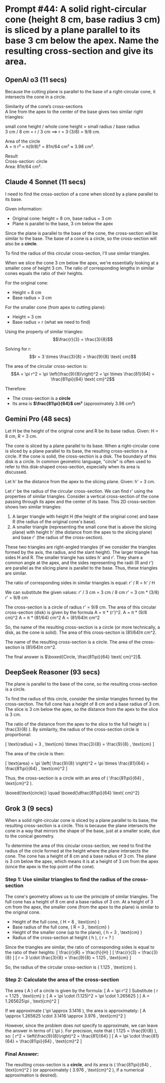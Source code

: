 # Prompt #44: A solid right-circular cone (height 8 cm, base radius 3 cm) is sliced by a plane parallel to its base 3 cm below the apex. Name the resulting cross-section and give its area.

## OpenAI o3  (11 secs)
Because the cutting plane is parallel to the base of a right-circular cone, it intersects the cone in a circle.

Similarity of the cone’s cross-sections  
A line from the apex to the center of the base gives two similar right triangles:

small cone height / whole cone height = small radius / base radius  
3 cm / 8 cm = r / 3 cm  ⟹  r = 3·(3/8) = 9/8 cm.

Area of the circle  
A = π r² = π(9/8)² = 81π/64 cm² ≈ 3.98 cm².

Result  
Cross-section: circle  
Area: 81π/64 cm².

## Claude 4 Sonnet  (11 secs)
I need to find the cross-section of a cone when sliced by a plane parallel to its base.

Given information:
- Original cone: height = 8 cm, base radius = 3 cm
- Plane is parallel to the base, 3 cm below the apex

Since the plane is parallel to the base of the cone, the cross-section will be similar to the base. The base of a cone is a circle, so the cross-section will also be a **circle**.

To find the radius of this circular cross-section, I'll use similar triangles.

When we slice the cone 3 cm below the apex, we're essentially looking at a smaller cone of height 3 cm. The ratio of corresponding lengths in similar cones equals the ratio of their heights.

For the original cone:
- Height = 8 cm
- Base radius = 3 cm

For the smaller cone (from apex to cutting plane):
- Height = 3 cm
- Base radius = r (what we need to find)

Using the property of similar triangles:
$$\frac{r}{3} = \frac{3}{8}$$

Solving for r:
$$r = 3 \times \frac{3}{8} = \frac{9}{8} \text{ cm}$$

The area of the circular cross-section is:
$$A = \pi r^2 = \pi \left(\frac{9}{8}\right)^2 = \pi \times \frac{81}{64} = \frac{81\pi}{64} \text{ cm}^2$$

Therefore:
- The cross-section is a **circle**
- Its area is **$\frac{81\pi}{64}$ cm²** (approximately 3.98 cm²)

## Gemini Pro  (48 secs)
Let H be the height of the original cone and R be its base radius.
Given: H = 8 cm, R = 3 cm.

The cone is sliced by a plane parallel to its base. When a right-circular cone is sliced by a plane parallel to its base, the resulting cross-section is a circle. If the cone is solid, the cross-section is a disk. The boundary of this disk is a circle. In common geometric language, "circle" is often used to refer to this disk-shaped cross-section, especially when its area is discussed.

Let h' be the distance from the apex to the slicing plane.
Given: h' = 3 cm.

Let r' be the radius of the circular cross-section.
We can find r' using the properties of similar triangles. Consider a vertical cross-section of the cone passing through its apex and the center of its base. This 2D cross-section shows two similar triangles:
1. A larger triangle with height H (the height of the original cone) and base R (the radius of the original cone's base).
2. A smaller triangle (representing the small cone that is above the slicing plane) with height h' (the distance from the apex to the slicing plane) and base r' (the radius of the cross-section).

These two triangles are right-angled triangles (if we consider the triangles formed by the axis, the radius, and the slant height). The larger triangle has sides H and R. The smaller triangle has sides h' and r'. They share a common angle at the apex, and the sides representing the radii (R and r') are parallel as the slicing plane is parallel to the base. Thus, these triangles are similar.

The ratio of corresponding sides in similar triangles is equal:
r' / R = h' / H

We can substitute the given values:
r' / 3 cm = 3 cm / 8 cm
r' = 3 cm * (3/8)
r' = 9/8 cm

The cross-section is a circle of radius r' = 9/8 cm.
The area of this circular cross-section (disk) is given by the formula A = π * (r')^2.
A = π * (9/8 cm)^2
A = π * (81/64) cm^2
A = (81/64)π cm^2

So, the name of the resulting cross-section is a circle (or more technically, a disk, as the cone is solid). The area of this cross-section is (81/64)π cm^2.

The name of the resulting cross-section is a circle.
The area of the cross-section is (81/64)π cm^2.

The final answer is $\boxed{Circle, \frac{81\pi}{64} \text{ cm}^2}$.

## DeepSeek Reasoner  (93 secs)
The plane is parallel to the base of the cone, so the resulting cross-section is a circle.

To find the radius of this circle, consider the similar triangles formed by the cross-section. The full cone has a height of 8 cm and a base radius of 3 cm. The slice is 3 cm below the apex, so the distance from the apex to the slice is 3 cm.

The ratio of the distance from the apex to the slice to the full height is \( \frac{3}{8} \). By similarity, the radius of the cross-section circle is proportional:

\[
\text{radius} = 3 \, \text{cm} \times \frac{3}{8} = \frac{9}{8} \, \text{cm}
\]

The area of the circle is then:

\[
\text{area} = \pi \left( \frac{9}{8} \right)^2 = \pi \times \frac{81}{64} = \frac{81\pi}{64} \, \text{cm}^2
\]

Thus, the cross-section is a circle with an area of \( \frac{81\pi}{64} \, \text{cm}^2 \).

\boxed{\text{circle}} \quad \boxed{\dfrac{81\pi}{64} \text{ cm}^2}

## Grok 3  (9 secs)
When a solid right-circular cone is sliced by a plane parallel to its base, the resulting cross-section is a circle. This is because the plane intersects the cone in a way that mirrors the shape of the base, just at a smaller scale, due to the conical geometry.

To determine the area of this circular cross-section, we need to find the radius of the circle formed at the height where the plane intersects the cone. The cone has a height of 8 cm and a base radius of 3 cm. The plane is 3 cm below the apex, which means it is at a height of 3 cm from the apex (since the apex is the top point of the cone).

### Step 1: Use similar triangles to find the radius of the cross-section
The cone's geometry allows us to use the principle of similar triangles. The full cone has a height of 8 cm and a base radius of 3 cm. At a height of 3 cm from the apex, the smaller cone (from the apex to the plane) is similar to the original cone.

- Height of the full cone, \( H = 8 \, \text{cm} \)
- Base radius of the full cone, \( R = 3 \, \text{cm} \)
- Height of the smaller cone (up to the plane), \( h = 3 \, \text{cm} \)
- Radius of the cross-section at height \( h \), \( r = ? \)

Since the triangles are similar, the ratio of corresponding sides is equal to the ratio of their heights:
\[
\frac{r}{R} = \frac{h}{H}
\]
\[
\frac{r}{3} = \frac{3}{8}
\]
\[
r = 3 \cdot \frac{3}{8} = \frac{9}{8} = 1.125 \, \text{cm}
\]

So, the radius of the circular cross-section is \( 1.125 \, \text{cm} \).

### Step 2: Calculate the area of the cross-section
The area \( A \) of a circle is given by the formula:
\[
A = \pi r^2
\]
Substitute \( r = 1.125 \, \text{cm} \):
\[
A = \pi \cdot (1.125)^2 = \pi \cdot 1.265625
\]
\[
A = 1.265625\pi \, \text{cm}^2
\]

If we approximate \( \pi \approx 3.1416 \), the area is approximately:
\[
A \approx 1.265625 \cdot 3.1416 \approx 3.976 \, \text{cm}^2
\]

However, since the problem does not specify to approximate, we can leave the answer in terms of \( \pi \). For precision, note that \( 1.125 = \frac{9}{8} \), so:
\[
r^2 = \left(\frac{9}{8}\right)^2 = \frac{81}{64}
\]
\[
A = \pi \cdot \frac{81}{64} = \frac{81\pi}{64} \, \text{cm}^2
\]

### Final Answer:
The resulting cross-section is a **circle**, and its area is \( \frac{81\pi}{64} \, \text{cm}^2 \) (or approximately \( 3.976 \, \text{cm}^2 \), if a numerical approximation is desired).

